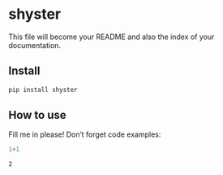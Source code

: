 shyster
================

<!-- WARNING: THIS FILE WAS AUTOGENERATED! DO NOT EDIT! -->

This file will become your README and also the index of your
documentation.

## Install

``` sh
pip install shyster
```

## How to use

Fill me in please! Don’t forget code examples:

``` python
1+1
```

    2
